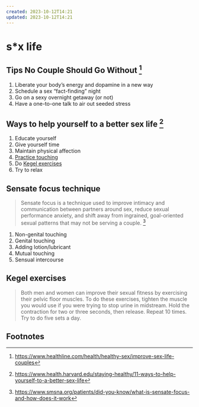 ```yaml
---
created: 2023-10-12T14:21
updated: 2023-10-12T14:21
---
```


# s\*x life
## Tips No Couple Should Go Without [^1]
1. Liberate your body’s energy and dopamine in a new way
2. Schedule a sex “fact-finding” night
3. Go on a sexy overnight getaway (or not)
4. Have a one-to-one talk to air out seeded stress

## Ways to help yourself to a better sex life [^2]
1. Educate yourself
2. Give yourself time
3. Maintain physical affection
4. [Practice touching](#Sensate%20focus%20technique)
5. Do [Kegel exercises](#Kegel%20exercises)
6. Try to relax

## Sensate focus technique
> Sensate focus is a technique used to improve intimacy and communication between partners around sex, reduce sexual performance anxiety, and shift away from ingrained, goal-oriented sexual patterns that may not be serving a couple. [^3]

1. Non-genital touching
2. Genital touching
3. Adding lotion/lubricant
4. Mutual touching
5. Sensual intercourse

## Kegel exercises
> Both men and women can improve their sexual fitness by exercising their pelvic floor muscles. To do these exercises, tighten the muscle you would use if you were trying to stop urine in midstream. Hold the contraction for two or three seconds, then release. Repeat 10 times. Try to do five sets a day.

## Footnotes
[^1]: https://www.healthline.com/health/healthy-sex/improve-sex-life-couples
[^2]: https://www.health.harvard.edu/staying-healthy/11-ways-to-help-yourself-to-a-better-sex-life
[^3]: https://www.smsna.org/patients/did-you-know/what-is-sensate-focus-and-how-does-it-work